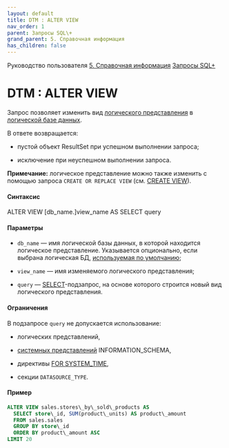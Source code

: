 ```yaml
---
layout: default
title: DTM : ALTER VIEW
nav_order: 1
parent: Запросы SQL\+
grand_parent: 5. Справочная информация
has_children: false
---
```


Руководство пользователя
[5. Справочная информация](5_Справочная_информация.md)
[Запросы SQL+](./5_Справочная_информация/Запросы_SQLplus.md)

DTM : ALTER VIEW
================

Запрос позволяет изменить вид [логического представления](361070885.html) в [логической базе данных](354945300.html).

В ответе возвращается:

*   пустой объект ResultSet при успешном выполнении запроса;
    
*   исключение при неуспешном выполнении запроса.
    

**Примечание:** логическое представление можно также изменить с помощью запроса `CREATE OR REPLACE VIEW` (см. [CREATE VIEW](CREATE-VIEW_544965567.html)).

#### Синтаксис

ALTER VIEW \[db\_name.\]view\_name AS SELECT query

#### Параметры

*   `db_name` — имя логической базы данных, в которой находится логическое представление. Указывается опционально, если выбрана логическая БД, [используемая по умолчанию](401279070.html);
    
*   `view_name` — имя изменяемого логического представления;
    
*   `query` — [SELECT](SELECT_509509945.html)\-подзапрос, на основе которого строится новый вид логического представления.
    

#### Ограничения

В подзапросе `query` не допускается использование:

*   логических представлений,
    
*   [системных представлений](544899575.html) INFORMATION\_SCHEMA,
    
*   директивы [FOR SYSTEM\_TIME](https://arenadata.atlassian.net/wiki/spaces/DTM/pages/509509945/SELECT#select_for_system_time),
    
*   секции `DATASOURCE_TYPE`.
    

#### Пример
```SQL
ALTER VIEW sales.stores\_by\_sold\_products AS
  SELECT store\_id, SUM(product\_units) AS product\_amount
  FROM sales.sales
  GROUP BY store\_id
  ORDER BY product\_amount ASC
LIMIT 20
```
